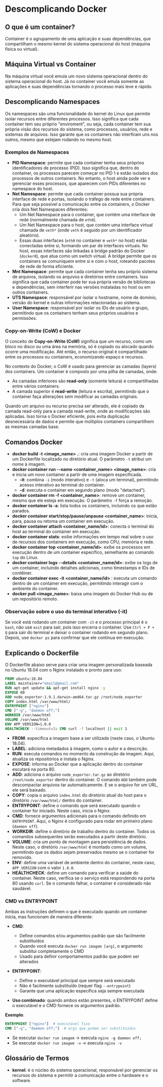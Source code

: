 # Descomplicando Docker

## O que é um container?
Container é o agrupamento de uma aplicação e suas dependências, que compartilham o mesmo kernel do sistema operacional do host (máquina física ou virtual).

## Máquina Virtual vs Container
Na máquina virtual você emula um novo sistema operacional dentro do sistema operacional do host. Já no container você emula somente as aplicações e suas dependências tornando o processo mais leve e rápido.

## Descomplicando Namespaces
Os namespaces são uma funcionalidade do kernel do Linux que permite isolar recursos entre diferentes processos. Isso significa que cada container tem seu próprio "enviroment", ou seja, cada container tem sua própria visão dos recursos do sistema, como processos, usuários, rede e sistemas de arquivos. Isso garante que os containers não interfiram uns nos outros, mesmo que estejam rodando no mesmo host.

### Exemplos de Namespaces
- **PID Namespace**: permite que cada container tenha seus próprios identificadores de processo (PID). Isso significa que, dentro do container, os processos parecem começar no PID 1 e estão isolados dos processos de outros containers. No entanto, o host ainda pode ver e gerenciar esses processos, que aparecem com PIDs diferentes no namespace do host.
- **Net Namespace**: permite que cada container possua sua própria interface de rede e portas, isolando o tráfego de rede entre containers. Para que seja possível a comunicação entre os containers, o Docker cria dois Net Namespaces diferentes:
  - Um Net Namespace para o container, que contém uma interface de rede (normalmente chamada de `eth0`).
  - Um Net Namespace para o host, que contém uma interface virtual chamada de `veth*` (onde `veth` é seguido por um identificador aleatório).
  - Essas duas interfaces (`eth0` no container e `veth*` no host) estão conectadas entre si, formando um par de interfaces virtuais. No host, essas interfaces são linkadas à bridge padrão do Docker (`docker0`), que atua como um switch virtual. A bridge permite que os containers se comuniquem entre si e com o host, roteando pacotes de rede de forma eficiente.
- **Mnt Namespace**: permite que cada container tenha seu próprio sistema de arquivos, isolando os arquivos e diretórios entre containers. Isso significa que cada container pode ter sua própria versão de bibliotecas e dependências, sem interferir nas versões instaladas no host ou em outros containers.
- **UTS Namespace**: responsável por isolar o hostname, nome de domínio, versão do kernel e outras informações relacionadas ao sistema.
- **User Namespace**: responsável por isolar os IDs de usuário e grupo, permitindo que os containers tenham seus próprios usuários e permissões.

### Copy-on-Write (CoW) e Docker

O conceito de **Copy-on-Write (CoW)** significa que um recurso, como um bloco no disco ou uma área na memória, só é copiado ou alocado quando ocorre uma modificação. Até então, o recurso original é compartilhado entre os processos ou containers, economizando espaço e recursos.

No contexto do Docker, o CoW é usado para gerenciar as camadas (layers) dos containers. Um container é composto por uma pilha de camadas, onde:

- As camadas inferiores são **read-only** (somente leitura) e compartilhadas entre vários containers.
- A camada superior é **read-write** (leitura e escrita), permitindo que o container faça alterações sem modificar as camadas originais.

Quando um arquivo ou recurso precisa ser alterado, ele é copiado da camada read-only para a camada read-write, onde as modificações são aplicadas. Isso torna o Docker eficiente, pois evita duplicação desnecessária de dados e permite que múltiplos containers compartilhem as mesmas camadas base.

## Comandos Docker
- **docker build -t <image_name> .**: cria uma imagem Docker a partir de um Dockerfile localizado no diretório atual. O parâmetro `-t` atribui um nome à imagem.
- **docker container run --name <container_name> <image_name>**: cria e inicia um novo container a partir de uma imagem especificada.
  - **-it**: combina `-i` (modo interativo) e `-t` (aloca um terminal), permitindo acesso interativo ao terminal do container.
  - **-d**: executa o container em segundo plano (modo "detached").
- **docker container rm -f <container_name>**: remove um container, mesmo que ele esteja em execução. O parâmetro `-f` força a remoção.
- **docker container ls -a**: lista todos os containers, incluindo os que estão parados.
- **docker container start/stop/pause/unpause <container_name>**: inicia, para, pausa ou retoma um container em execução.
- **docker container attach <container_name/id>**: conecta o terminal do host ao terminal do container em execução.
- **docker container stats**: exibe informações em tempo real sobre o uso de recursos dos containers em execução, como CPU, memória e rede.
- **docker container top <container_name/id>**: exibe os processos em execução dentro de um container específico, semelhante ao comando `top` do Linux.
- **docker container logs --details <container_name/id>**: exibe os logs de um container, incluindo detalhes adicionais, como timestamps e IDs de contêiner.
- **docker container exec -it <container_name/id> <command>**: executa um comando dentro de um container em execução, permitindo interagir com o ambiente do container.
- **docker pull <image_name>**: baixa uma imagem do Docker Hub ou de um repositório remoto.

### Observação sobre o uso do terminal interativo (-it)
Se você está rodando um container com `-it` e o processo principal é o `bash`, não use `exit` para sair, pois isso encerra o container. Use `Ctrl + P + Q` para sair do terminal e deixar o container rodando em segundo plano. Depois, use `docker ps` para confirmar que ele continua em execução.

## Explicando o Dockerfile
O Dockerfile abaixo serve para criar uma imagem personalizada baseada no Ubuntu 18.04 com o Nginx instalado e pronto para uso:

```dockerfile
FROM ubuntu:18.04
LABEL maintainer="email@gmail.com"
RUN apt-get update && apt-get install nginx -y
EXPOSE 80
ADD node_exporter-1.9.1.darwin-amd64.tar.gz /root/node_exporter
COPY index.html /var/www/html/
ENTRYPOINT ["nginx"]
CMD ["-g", "daemon off;"]
WORKDIR /var/www/html
VOLUME /var/www/html
ENV APP_VERSION=1.0.0
HEALTHCHECK --timeout=2s CMD curl -f localhost || exit 1
```
- **FROM**: especifica a imagem base a ser utilizada (neste caso, o Ubuntu 18.04).
- **LABEL**: adiciona metadados à imagem, como o autor e a descrição.
- **RUN**: executa comandos no momento da construção da imagem. Aqui, atualiza os repositórios e instala o Nginx.
- **EXPOSE**: informa ao Docker que a aplicação dentro do container escutará na porta 80.
- **ADD**: adiciona o arquivo `node_exporter.tar.gz` ao diretório `/root/node_exporter` dentro do container. O comando `ADD` também pode descompactar arquivos tar automaticamente. E se o arquivo for um URL, ele será baixado.
- **COPY**: copia o arquivo `index.html` do diretório atual do host para o diretório `/var/www/html/` dentro do container.
- **ENTRYPOINT**: define o comando que será executado quando o container for iniciado. Neste caso, inicia o Nginx.
- **CMD**: fornece argumentos adicionais para o comando definido em `ENTRYPOINT`. Aqui, o Nginx é configurado para rodar em primeiro plano (`daemon off`).
- **WORKDIR**: define o diretório de trabalho dentro do container. Todos os comandos subsequentes serão executados a partir deste diretório.
- **VOLUME**: cria um ponto de montagem para persistência de dados. Neste caso, o diretório `/var/www/html` é montado como um volume, permitindo que os dados sejam preservados mesmo se o container for removido.
- **ENV**: define uma variável de ambiente dentro do container, neste caso, `APP_VERSION` com o valor `1.0.0`.
- **HEALTHCHECK**: define um comando para verificar a saúde do container. Neste caso, verifica se o serviço está respondendo na porta 80 usando `curl`. Se o comando falhar, o container é considerado não saudável.

### CMD vs ENTRYPOINT
Ambas as instruções definem o que é executado quando um container inicia, mas funcionam de maneira diferente:

- **CMD**:
  - Define comandos e/ou argumentos padrão que são facilmente substituídos
  - Quando você executa `docker run imagem [arg]`, o argumento substitui completamente o CMD
  - Usado para definir comportamentos padrão que podem ser alterados

- **ENTRYPOINT**:
  - Define o executável principal que sempre será executado
  - Não é facilmente substituído (requer flag `--entrypoint`)
  - Garante que uma aplicação específica seja sempre executada

- **Uso combinado**: quando ambos estão presentes, o ENTRYPOINT define o executável e o CMD fornece os argumentos padrão.

**Exemplo**:
```dockerfile
ENTRYPOINT ["nginx"]  # executável fixo
CMD ["-g", "daemon off;"]  # args que podem ser substituídos
```

- Se executar `docker run imagem` → executa `nginx -g daemon off;`
- Se executar `docker run imagem -v` → executa `nginx -v`

## Glossário de Termos
- **kernel**: é o núcleo do sistema operacional, responsável por gerenciar os recursos do sistema e permitir a comunicação entre o hardware e o software.